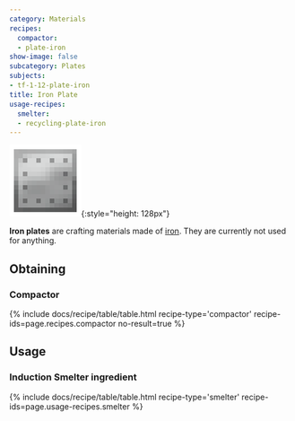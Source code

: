 ```yaml
---
category: Materials
recipes:
  compactor:
  - plate-iron
show-image: false
subcategory: Plates
subjects:
- tf-1-12-plate-iron
title: Iron Plate
usage-recipes:
  smelter:
  - recycling-plate-iron
---
```


![Iron plate](/assets/images/docs/1.12/thermal-foundation/plate-iron.png){:style="height: 128px"}


**Iron plates** are crafting materials made of
[iron](https://minecraft.gamepedia.com/Iron_Ingot). They are currently not used
for anything.


Obtaining
---------

### Compactor
{% include docs/recipe/table/table.html recipe-type='compactor' recipe-ids=page.recipes.compactor no-result=true %}


Usage
-----

### Induction Smelter ingredient
{% include docs/recipe/table/table.html recipe-type='smelter' recipe-ids=page.usage-recipes.smelter %}
